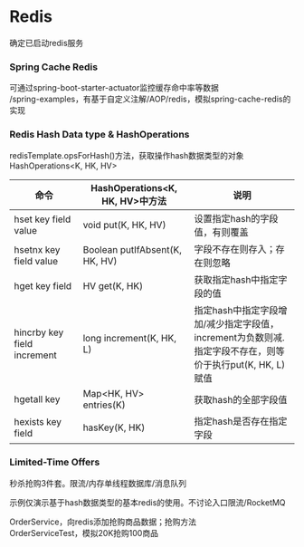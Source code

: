 # Redis
确定已启动redis服务

### Spring Cache Redis
可通过spring-boot-starter-actuator监控缓存命中率等数据  
/spring-examples，有基于自定义注解/AOP/redis，模拟spring-cache-redis的实现  

### Redis Hash Data type  & HashOperations
redisTemplate.opsForHash()方法，获取操作hash数据类型的对象HashOperations<K, HK, HV>  

|命令 |HashOperations<K, HK, HV>中方法 |说明 |
|---|---|---|
|hset key field value |void put(K, HK, HV) |设置指定hash的字段值，有则覆盖|
|hsetnx key field value |Boolean putIfAbsent(K, HK, HV) |字段不存在则存入；存在则忽略|
|hget key field |HV get(K, HK) |获取指定hash中指定字段的值|
|hincrby key field increment |long increment(K, HK, L) |指定hash中指定字段增加/减少指定字段值，increment为负数则减.<br>指定字段不存在，则等价于执行put(K, HK, L)赋值 |
|hgetall key|Map<HK, HV> entries(K)|获取hash的全部字段值|
|hexists key field|hasKey(K, HK)|指定hash是否存在指定字段|

### Limited-Time Offers
秒杀抢购3件套。限流/内存单线程数据库/消息队列

示例仅演示基于hash数据类型的基本redis的使用。不讨论入口限流/RocketMQ

OrderService，向redis添加抢购商品数据；抢购方法  
OrderServiceTest，模拟20K抢购100商品  